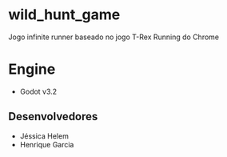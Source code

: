 # wild_hunt_game
Jogo infinite runner baseado no jogo T-Rex Running do Chrome

# Engine
- Godot v3.2

## Desenvolvedores
- Jéssica Helem
- Henrique Garcia
